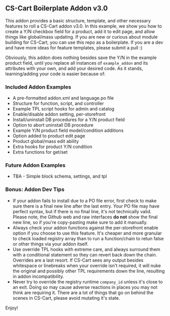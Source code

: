 ## CS-Cart Boilerplate Addon v3.0

This addon provides a basic structure, template, and other necessary features to roll a CS-Cart addon v3.0. In this example, we show you how to create a Y/N checkbox field for a product, add it to edit page, and allow things like global/mass updating. If you are new or curious about module building for CS-Cart, you can use this repo as a boilerplate. If you are a dev and have more ideas for feature templates, please submit a pull :)

Obviously, this addon does nothing besides save the Y/N in the example product field, until you replace all instances of `example_addon` and its attributes with your own, and add your desired code. As it stands, learning/adding your code is easier because of:

### Included Addon Examples
- A pre-formatted addon.xml and language.po file
- Structure for function, script, and controller
- Example TPL script hooks for admin and catalog
- Enable/disable addon setting, per-storefront
- Install/uninstall DB procedures for a Y/N product field
- Option to abort uninstall DB procedure
- Example Y/N product field model/condition additions
- Option added to product edit page
- Product global/mass edit ability
- Extra hooks for product Y/N condition
- Extra functions for get/set

### Future Addon Examples
- TBA - Simple block schema, settings, and tpl

### Bonus: Addon Dev Tips
- If your addon fails to install due to a PO file error, first check to make sure there is a final new line after the last entry. Your PO file may have perfect syntax, but if there is no final line, it's not technically valid. Please note, the Github web and raw interfaces **do not** show the final new line, so if you're copy-pasting make sure to add it manually.
- Always check your addon functions against the per-storefront enable option if you choose to use this feature. It's cheaper and more granular to check loaded registry array than to run a function/chain to retun false or other things via your addon itself.
- Use override TPL hooks with extreme care, and always surround them with a conditional statement so they can revert back down the chain. Overrides are a last resort. If CS-Cart sees any output besides whitespace or linebreaks when your override isn't required, it will nuke the original and possibly other TPL requirements down the line, resulting in addon incompatibility.
- Never try to override the registry runtime `company_id` unless it's close to an exit. Doing so may cause adverse reactions in places you may not think are requiring it. There are a lot of things that go on behind the scenes in CS-Cart, please avoid mutating it's state.

Enjoy!
